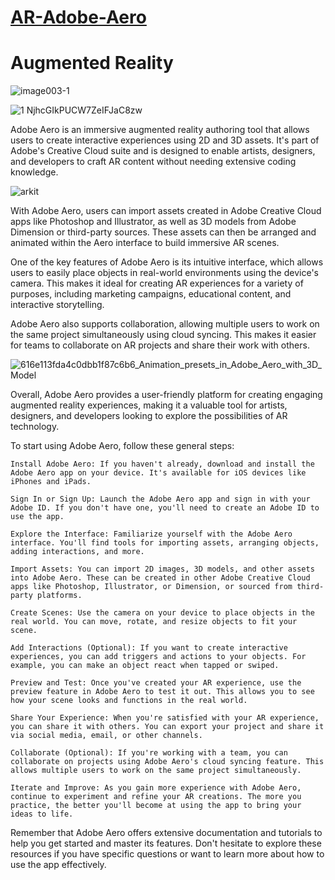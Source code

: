 # [AR-Adobe-Aero](https://helpx.adobe.com/in/aero/using/what-is-adobe-aero.html)
# Augmented Reality

![image003-1](https://github.com/ArkS0001/AR-Adobe-Aero/assets/113760964/8ef559d4-f901-4de6-810d-8c98ec8c4973)


![1 NjhcGIkPUCW7ZeIFJaC8zw](https://github.com/ArkS0001/AR-Adobe-Aero/assets/113760964/f3578994-794e-43d6-a629-9797bab0dc95)


Adobe Aero is an immersive augmented reality authoring tool that allows users to create interactive experiences using 2D and 3D assets. It's part of Adobe's Creative Cloud suite and is designed to enable artists, designers, and developers to craft AR content without needing extensive coding knowledge.

![arkit](https://github.com/ArkS0001/AR-Adobe-Aero/assets/113760964/d670488a-c875-4d34-aaba-0205a4e9ea2e)


With Adobe Aero, users can import assets created in Adobe Creative Cloud apps like Photoshop and Illustrator, as well as 3D models from Adobe Dimension or third-party sources. These assets can then be arranged and animated within the Aero interface to build immersive AR scenes.

One of the key features of Adobe Aero is its intuitive interface, which allows users to easily place objects in real-world environments using the device's camera. This makes it ideal for creating AR experiences for a variety of purposes, including marketing campaigns, educational content, and interactive storytelling.

Adobe Aero also supports collaboration, allowing multiple users to work on the same project simultaneously using cloud syncing. This makes it easier for teams to collaborate on AR projects and share their work with others.

![616e113fda4c0dbb1f87c6b6_Animation_presets_in_Adobe_Aero_with_3D_Model](https://github.com/ArkS0001/AR-Adobe-Aero/assets/113760964/185974ad-9935-4d30-9bed-e9d80a477f04)


Overall, Adobe Aero provides a user-friendly platform for creating engaging augmented reality experiences, making it a valuable tool for artists, designers, and developers looking to explore the possibilities of AR technology.

To start using Adobe Aero, follow these general steps:

    Install Adobe Aero: If you haven't already, download and install the Adobe Aero app on your device. It's available for iOS devices like iPhones and iPads.

    Sign In or Sign Up: Launch the Adobe Aero app and sign in with your Adobe ID. If you don't have one, you'll need to create an Adobe ID to use the app.

    Explore the Interface: Familiarize yourself with the Adobe Aero interface. You'll find tools for importing assets, arranging objects, adding interactions, and more.

    Import Assets: You can import 2D images, 3D models, and other assets into Adobe Aero. These can be created in other Adobe Creative Cloud apps like Photoshop, Illustrator, or Dimension, or sourced from third-party platforms.

    Create Scenes: Use the camera on your device to place objects in the real world. You can move, rotate, and resize objects to fit your scene.

    Add Interactions (Optional): If you want to create interactive experiences, you can add triggers and actions to your objects. For example, you can make an object react when tapped or swiped.

    Preview and Test: Once you've created your AR experience, use the preview feature in Adobe Aero to test it out. This allows you to see how your scene looks and functions in the real world.

    Share Your Experience: When you're satisfied with your AR experience, you can share it with others. You can export your project and share it via social media, email, or other channels.

    Collaborate (Optional): If you're working with a team, you can collaborate on projects using Adobe Aero's cloud syncing feature. This allows multiple users to work on the same project simultaneously.

    Iterate and Improve: As you gain more experience with Adobe Aero, continue to experiment and refine your AR creations. The more you practice, the better you'll become at using the app to bring your ideas to life.

Remember that Adobe Aero offers extensive documentation and tutorials to help you get started and master its features. Don't hesitate to explore these resources if you have specific questions or want to learn more about how to use the app effectively.
